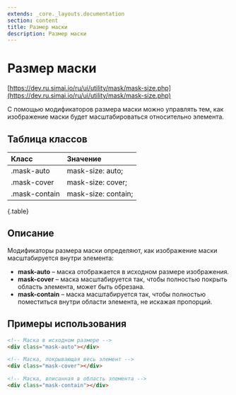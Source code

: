 ```yaml
---
extends: _core._layouts.documentation
section: content
title: Размер маски
description: Размер маски
---
```


# Размер маски

[https://dev.ru.simai.io/ru/ui/utility/mask/mask-size.php](https://dev.ru.simai.io/ru/ui/utility/mask/mask-size.php)

С помощью модификаторов размера маски можно управлять тем, как изображение маски будет масштабироваться относительно
элемента.

## Таблица классов

| Класс         | Значение            |
|:--------------|:--------------------|
| .mask-auto    | mask-size: auto;    |
| .mask-cover   | mask-size: cover;   |
| .mask-contain | mask-size: contain; |
{.table}

## Описание

Модификаторы размера маски определяют, как изображение маски масштабируется внутри элемента:

- **mask-auto** – маска отображается в исходном размере изображения.
- **mask-cover** – маска масштабируется так, чтобы полностью покрыть область элемента, может быть обрезана.
- **mask-contain** – маска масштабируется так, чтобы полностью поместиться внутри области элемента, не искажая
  пропорций.

## Примеры использования

```html
<!-- Маска в исходном размере -->
<div class="mask-auto"></div>
```

```html
<!-- Маска, покрывающая весь элемент -->
<div class="mask-cover"></div>
```

```html
<!-- Маска, вписанная в область элемента -->
<div class="mask-contain"></div>
```
